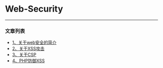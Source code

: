 # Web-Security
---

### 文章列表

- [1、关于web安全的简介](./contents/1.md)
- [2、关于XSS攻击](./contents/2.md)
- [3、关于CSP](./contents/3.md)
- [4、PHP防御XSS](./contents/4.md)